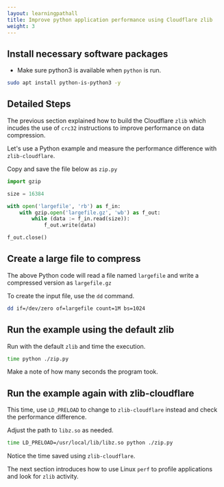 ```yaml
---
layout: learningpathall
title: Improve python application performance using Cloudflare zlib
weight: 3
---
```


## Install necessary software packages

* Make sure python3 is available when `python` is run. 

```bash
sudo apt install python-is-python3 -y
```

## Detailed Steps

The previous section explained how to build the Cloudflare `zlib` which incudes the use of `crc32` instructions to improve performance on data compression. 

Let's use a Python example and measure the performance difference with `zlib-cloudflare`.

Copy and save the file below as `zip.py`

```python { file_name="zip.py" }
import gzip

size = 16384

with open('largefile', 'rb') as f_in:
    with gzip.open('largefile.gz', 'wb') as f_out:
        while (data := f_in.read(size)):
            f_out.write(data)

f_out.close()
```

## Create a large file to compress

The above Python code will read a file named `largefile` and write a compressed version as `largefile.gz`

To create the input file, use the `dd` command.

```bash
dd if=/dev/zero of=largefile count=1M bs=1024
```

## Run the example using the default zlib

Run with the default `zlib` and time the execution.

```bash
time python ./zip.py
```

Make a note of how many seconds the program took. 

## Run the example again with zlib-cloudflare

This time, use `LD_PRELOAD` to change to `zlib-cloudflare` instead and check the performance difference. 

Adjust the path to `libz.so` as needed. 

```bash
time LD_PRELOAD=/usr/local/lib/libz.so python ./zip.py
```

Notice the time saved using `zlib-cloudflare`.

The next section introduces how to use Linux `perf` to profile applications and look for `zlib` activity.
